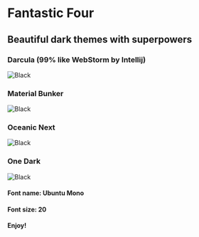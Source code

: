 # Fantastic Four


## Beautiful dark themes with superpowers


### Darcula (99% like WebStorm by Intellij)
![Black](https://raw.githubusercontent.com/sldobri/daily/master/images/Darcula.png)

### Material Bunker
![Black](https://raw.githubusercontent.com/sldobri/daily/master/images/Material.png)

### Oceanic Next
![Black](https://raw.githubusercontent.com/sldobri/daily/master/images/OceanicNext.png)

### One Dark
![Black](https://raw.githubusercontent.com/sldobri/daily/master/images/OneDark.png)


#### Font name: Ubuntu Mono
#### Font size: 20


**Enjoy!**
